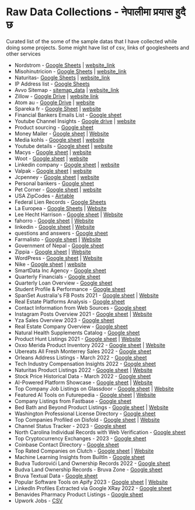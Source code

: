 # Raw Data Collections - नेपालीमा प्रयास हुदै छ
Curated list of the some of the  sample datas that I have collected while doing some projects.
Some might have list of csv, links of googlesheets and other services
* Nordstrom - [Google Sheets](https://docs.google.com/spreadsheets/d/1S7_LA6uKZ5b-SCqt1TKBVmdotMSnaAd6yw9gdcjkv7o/edit?usp=sharing) | [website_link](https://www.nordstrom.com/)
* Misohinutricion - [Google Sheets](https://docs.google.com/spreadsheets/d/1uZzPG8NRzfmalbyd9lGCS0-eANYKLURi8T2i8DhhNX8/edit?usp=sharing) | [website_link](https://www.misohinutricion.com/)
* Naturitas- [Google Sheets](https://docs.google.com/spreadsheets/d/1HG4BOAoi_r9Q0cVjJudsibKJQKwC6qL7lV_wLDgI9Hw/edit?usp=sharing) | [website_link](https://www.naturitas.es/)
* IP Address list - [Google Sheets](https://docs.google.com/spreadsheets/d/1Z8A-C6XHpUhlbjYxg44e3mqLkaXn4xCLQaQLqsJF4rI/edit?usp=sharing)
* Avvo Sitemap - [sitemap_data](https://raw.githubusercontent.com/SurendraTamang/raws-datas/main/avvo_sitemap_professional_search_1.xml) | [website_link](https://www.avvo.com)
* Zillow - [Google Drive](https://drive.google.com/file/d/10wVxFIAQh6SJ3lPUl5FKIQCjX85hkhtz/view?usp=sharing)  | [website link](https://www.zillow.com/)
* Atom au - [Google Drive](https://drive.google.com/file/d/1akLuzRsIjjAby-_xjF8fgzECLPo5j4--/view?usp=sharing) | [website](https://www.atom.com.au/)
* Spareka fr - [Google Sheet](https://docs.google.com/spreadsheets/d/1phetX89f4pTWhzbXScIf3Ef-pM-VWvnj9cZ2lJCXAYs/edit?usp=sharinggit) | [website](https://www.spareka.fr)
* Financial Bankers Emails List - [Google sheet](https://docs.google.com/spreadsheets/d/15Aqay2E-r2uPtXnxc0YJLUhS45G7hwD15qsWSP15gvs/edit#gid=2103559575) 
* Youtube Channel Insights - [Google drive](https://drive.google.com/file/d/11x2FaxslN2Z2Yb42EkmToAxk6LIWZRlE/view?usp=sharing) | [website](https://www.youtube.com/)
* Product sourcing - [Google sheet](https://docs.google.com/spreadsheets/d/1IgRrp2NKlWSVzHbdDVsio6xvxO1uzEF7QCBrSQZnU8U/edit#gid=89445939)
* Money Mailer - [Google sheet](https://docs.google.com/spreadsheets/d/1NBFT5KfxcMpSVLRInztG5O4UJIJunV6XlOyeVzKdOxo/edit?usp=sharing) | [Website](https://moneymailer.com)
* Media kohls - [Google sheet](https://docs.google.com/spreadsheets/d/13iiiLKzKU3DU_vyoxx-ReaZy99AJCN4CI0kXKHJTlzE/edit?usp=sharing) | [website](https://www.kohls.com/)
* Youtube details - [Google sheet](https://docs.google.com/spreadsheets/d/1lZiEEES9eQjhVoBBeEjczhwDs8MXAGek19VcncAWolk/edit?usp=sharing) | [website](https://www.youtube.com/)
* Macys - [Google sheet](https://docs.google.com/spreadsheets/d/1n1EwIk5uriaSWGhkhKaHQOtYzlZvLLKMCTCiiPs3O8U/edit?usp=sharing) | [website](https://www.macys.com/)
* Woot - [Google sheet](https://docs.google.com/spreadsheets/d/1zDONw8iZJSqchOtjYVFOMOnqDB6MKM3Px_qTkmjARVo/edit?usp=sharing) | [website](https://www.woot.com/)
* Linkedin company - [Google sheet](https://docs.google.com/spreadsheets/d/1hhWq42ut5ARr6Vo9rj4-dFeMXPKv6PZI-1mzwo4Ktm8/edit?usp=sharing) | [website](https://www.linkedin.com/feed/)
* Valpak - [Google sheet](https://docs.google.com/spreadsheets/d/15nI8B36G9NGBEfWIHi2JEWzmP4rpnS6lOLqzbVi4GUs/edit?usp=sharing) | [website](https://www.valpak.com/)
* Jcpenney - [Google sheet](https://docs.google.com/spreadsheets/d/1ydU9ZszBYnISf7knRdr0HB-5IMFl_uqwON7TbgyxXqc/edit?usp=sharing) | [website](https://www.jcpenney.com/)
* Personal bankers - [Google sheet](https://docs.google.com/spreadsheets/d/1sBecEyqRj693BRjMWgbYCUWdSaImZrWXx6iYwXhywTg/edit?usp=sharing)
* Pet Corner - [Google sheet](https://docs.google.com/spreadsheets/d/1EAjGa-gkEC8LJu7s9nJ8hJS_0R3MIKXTSnctBBhjcfU/edit?usp=sharing) | [website](https://petcornerdubai.com/)
* USA ZipCodes - [Airtable](https://airtable.com/appVFv4iYQD2h84tv/shr2gZKTfspxYWXdn/tbl0OExhgKXgIj7y9)
* Federal Lien Records - [Google Sheets](https://docs.google.com/spreadsheets/d/1VmpusW6Yo3njy34tih_xQR_QZCggKVE-VtIvuylf-wo/edit?usp=sharing)
* La Europea - [Google Sheets](https://docs.google.com/spreadsheets/d/1e2a8LR6ca9-auPWC8I4HgcfTy2M_y0B46EHLwD46QiM/edit?usp=sharing) | [Website](https://laeuropea.com.mx)
* Lee Hecht Harrison - [Google sheet](https://docs.google.com/spreadsheets/d/1mfXE7f3eWANEV6S1Kg8tJY1n8aruXPjXCNNQdqYUONo/edit?usp=sharing) | [Website](https://www.lhh.com/be/nl)
* fahorro - [Google sheet](https://docs.google.com/spreadsheets/d/1l2bjNSJCAIiaw5KjsICKfRP3mVPR608bKwjFk80XdG0/edit?usp=sharing) | [Website](https://www.fahorro.com/cicloferon-5-crema-2-gr.html)
* linkedin - [Google sheet](https://docs.google.com/spreadsheets/d/1aNnnYCUvSGJelunXehwJKpDF1ZHv3sL8NknbKMtHUqg/edit?usp=sharing) | [Website](https://www.linkedin.com)
* questions and answers - [Google sheet](https://docs.google.com/spreadsheets/d/1Ula_ux-h-Ad1-d3iBnk7CEo5kjNdTS7s-Gw2sCNGT2k/edit?usp=sharing)
* Farmalisto - [Google sheet](https://docs.google.com/spreadsheets/d/1Jx5yfLL7cziH20cJyK1qiaPxxWT87V4q8z2xzHSABWw/edit?usp=sharing) | [Website](https://www.farmalisto.com)
* Government of Nepal - [Google sheet](https://docs.google.com/spreadsheets/d/1Tl6KpPux9YKKSg2d1oXHD7tbCKI56LJduPk4lk3FxK8/edit?usp=sharing)
* Zippia - [Google sheet](https://docs.google.com/spreadsheets/d/1kby2Ge703mxWIdbcn95c_80GT_NtCfpfm-um1A_eFeI/edit?usp=sharing) | [Website](https://www.zippia.com)
* WordPress - [Google sheet](https://docs.google.com/spreadsheets/d/1UwGyBu4q4cGV_Mj8Unc0jLRIbr5w0pHyzPzBG8XBaS4/edit?usp=sharing) | [Website]( https://wordpress.com)
* Nike - [Google sheet](https://docs.google.com/spreadsheets/d/1GhUCqBoVjqJQTilGhTU7kmbEZ8nFMSaSWnZUhL5OETw/edit?usp=sharing) | [website](https://www.nike.com)
* SmartData Inc Agency - [Google sheet](https://docs.google.com/spreadsheets/d/18js8GObjmrWhMGRxLOBwV5S8tw8KPTXrZMp7Wyzng8w/edit?usp=sharing)
* Quarterly Financials - [Google sheet](https://docs.google.com/spreadsheets/d/1Hrg33SmAEDy-akK836EkQ7aJz0CPr9xOayDsYI0qHyQ/edit?usp=sharing)
* Quarterly Loan Overview - [Google sheet](https://docs.google.com/spreadsheets/d/19nAn5bWn0AoyZVPiYBShA4P0xeSZ3V5Sky7qh7b2w7M/edit?usp=sharing)
* Student Profile & Performance - [Google sheet](https://docs.google.com/spreadsheets/d/10F8ZH0hbYnqxcpAm4K9kMvKNZT63lVbSoq17f3ZYIi8/edit?usp=sharing)
* SpanSet Australia's FB Posts 2021 - [Google sheet](https://docs.google.com/spreadsheets/d/1k6aFjns68lKkpqNB3XT3Tli00zDUyf3TfKp1z64T664/edit?usp=sharing) | [Website](https://www.facebook.com)
* Real Estate Platforms Analysis - [Google sheet](https://docs.google.com/spreadsheets/d/1r4eOn867hy69JBibVPj5In4Vf8QQ7lgFoUm-u6esOkg/edit?usp=sharing) 
* Contact Information from Web Sources - [Google sheet](https://docs.google.com/spreadsheets/d/1kMrTC3JyC8zcJRQxpbU77GW_YM77Y-_uo5dHB5HpzeI/edit?usp=sharing)
* Instagram Posts Overview 2021 - [Google sheet](https://docs.google.com/spreadsheets/d/1Sl3GS9_UOV3y7aUoXeEOm7E56WrKw2BxA9wAZao4dCk/edit?usp=sharing) | [Website](https://www.instagram.com)
* Yza Sales Overview 2023 - [Google sheet](https://docs.google.com/spreadsheets/d/1hI-ibyAn6P-t6e6xeLSNB3XBlIP_-IehhBelauN1nCU/edit?usp=sharing)
* Real Estate Company Overview - [Google sheet](https://docs.google.com/spreadsheets/d/1vONsb26GUHJQK8IzxGzQMVNl9PzIIbuy5xXwiRe09IU/edit?usp=sharing)
* Natural Health Supplements Catalog - [Google sheet](https://docs.google.com/spreadsheets/d/1gZQGKc_nW-mvA4U63XaxA3UtFeGirR6c1t2ON862lSE/edit?usp=sharing)
* Product Hunt Listings 2021 - [Google sheet](https://docs.google.com/spreadsheets/d/1PW3Va63p5TD0Ls0WiMaC9RrY4h1SOf0h7TkPp_To9Pg/edit?usp=sharing) | [Website](https://www.producthunt.com/)
* Oxxo Merida Product Inventory 2022 - [Google sheet](https://docs.google.com/spreadsheets/d/1G7BfxekUxSZ1v4suBbOZXtePVZXroEQQzqU5ixWaNF4/edit?usp=sharing) | [Website](https://web.cornershopapp.com)
* Ubereats All Fresh Monterrey Sales 2022 - [Google sheet](https://docs.google.com/spreadsheets/d/1GtkHRobcP5Wod3X1Fch9XOD-QTQ3RBKpriXYxln7Whw/edit?usp=sharing)
* Orleans Address Listings - March 2022 - [Google sheet](https://docs.google.com/spreadsheets/d/1UclunXnD0E-C2IdsayAGs6cb8H2yL6JIp6nmDzx-Nm4/edit?usp=sharing)
* Tech Industry Compensation Insights 2022 - [Google sheet](https://docs.google.com/spreadsheets/d/1PR7tpIFBJ7B-A-26chueaXb_Bml3Y4TbTtDBkfFgVuE/edit?usp=sharing)
* Naturitas Product Listings 2022 - [Google sheet](https://docs.google.com/spreadsheets/d/17KohSCacYRVxdHOPTDyamqqav5Fq52MGHMrznjy-p9o/edit?usp=sharing) | [Website](https://www.naturitas.es/)
* Stock Price Historical Data - March 2022 - [Google sheet](https://docs.google.com/spreadsheets/d/13nF8yuf1WS5ysYKwl8aQ2suQJZIU2fXzNQ-ZN_vJLwc/edit?usp=sharing)
* AI-Powered Platform Showcase - [Google sheet](https://docs.google.com/spreadsheets/d/1ds-OlYeT6ZufSVODmGz7LrFaLzlMN-EhNNPi53Km6Bo/edit?usp=sharing) | [Website](https://gpte.ai)
* Top Company Job Listings on Glassdoor - [Google sheet](https://docs.google.com/spreadsheets/d/1JlzskvLAztHzUDkdWJvfcAViTGzH-BP5J4NDz4XKv4M/edit?usp=sharing) | [Website](https://www.glassdoor.com/)
* Featured AI Tools on Futurepedia - [Google sheet](https://docs.google.com/spreadsheets/d/1K_y96k9SmAwF_7d_n6cmcMNv6feONhgbUiyz8yeclb4/edit?usp=sharing) | [Website](https://www.futurepedia.io)
* Company Listings from Fastbase - [Google sheet](https://docs.google.com/spreadsheets/d/1xxuVo2u_LNd2GtG4X56sOO4l4GoWTsivQlIYOkBpn3w/edit?usp=sharing)
* Bed Bath and Beyond Product Listings - [Google sheet](https://docs.google.com/spreadsheets/d/1PK5MSshSS8HCzJO9J1wh9EsiVI7Qhw_p1ojpPX4XXnw/edit?usp=sharing) | [Website](https://www.bedbathandbeyond.com.mx)
* Washington Professional License Directory - [Google sheet](https://docs.google.com/spreadsheets/d/1-DRQj5JsWXfgqRlbxjyteBHvLjxKa53grRQ6FgXJPTQ/edit?usp=sharing)
* Top Companies Profiled on Disfold - [Google sheet](https://docs.google.com/spreadsheets/d/1haQtEssOuzwzSplUFeCNJUGcoatUxAjgx13yHbfx_Jw/edit?usp=sharing) | [Website](https://disfold.com/)
* Channel Status Tracker - 2023 - [Google sheet](https://docs.google.com/spreadsheets/d/1h0_2q9hZHHS_FIub3DuBNKFw0KujPvXNTnzcGsPUMiw/edit?usp=sharing)
* North Carolina Individual Records with Web Verification - [Google sheet](https://docs.google.com/spreadsheets/d/1yKULiaNRhlsFNVZxaFGI6WBBa5CE7OYLH6u7Ocu1flY/edit?usp=sharing)
* Top Cryptocurrency Exchanges - 2023 - [Google sheet](https://docs.google.com/spreadsheets/d/1BXnozNEuedY5F3ivc_lN0CNBmTgTl8Fhe0LRRIXf4L8/edit?usp=sharing)
* Coinbase Contact Directory - [Google sheet](https://docs.google.com/spreadsheets/d/17BIs2WYUzWkX2SQUhopTo2e85ZtuIFXvI2c8s8B9VoQ/edit?usp=sharing)
* Top Rated Companies on Clutch - [Google sheet](https://docs.google.com/spreadsheets/d/1jKaE4UIBAl85NF-nCBn6Rqwr-FUcebhuICmoxt4Dj_8/edit?usp=sharing) | [Website](https://clutch.co/)
* Machine Learning Insights from BuiltIn - [Google sheet](https://docs.google.com/spreadsheets/d/16Zu2F-bqGFlFDuv4lUE4aUl7b4vPrL078HMltWx-aVo/edit?usp=sharing)
* Budva Tudorovići Land Ownership Records 2022 - [Google sheet](https://docs.google.com/spreadsheets/d/1fl2Qux63RP5Sug2-lOEMcx9BYOgCbzbeZUzpUxTGNU4/edit?usp=sharing)
* Budva Land Ownership Records - Bruva Zone - [Google sheet](https://docs.google.com/spreadsheets/d/1MIorNk7ynVO1FscY5jVuW7DN24iUGeleO1ja3IGn8xI/edit?usp=sharing)
*  Bruva Textual Data - [Google sheet](https://docs.google.com/spreadsheets/d/1N7mDRR_LXS9wvbwNRtk4MYSlz-bS0mfDPk-ZraBAZWI/edit?usp=sharing)
*  Popular Software Tools on Apify 2023 - [Google sheet](https://docs.google.com/spreadsheets/d/1K_AMSNAoZSirwI-Jd1odshhnLN5qCjdTDLtvNbGCwmM/edit?usp=sharing) | [Website](https://apify.com/)
*  LinkedIn Profiles Extracted via Google XRay 2022 - [Google sheet](https://docs.google.com/spreadsheets/d/1hSF67uzD5F9XG2t2Ba7WHgT_KXbhQJ7H4epjjW1cEpA/edit?usp=sharing)
*  Benavides Pharmacy Product Listings - [Google sheet](https://docs.google.com/spreadsheets/d/1DwxN5gGZhDVbkXWUZwn5oQ-XGThIgXimJbK78v0cNe8/edit?usp=sharing)
*  Upwork Jobs - [CSV](./upwork_jobs_2024)
